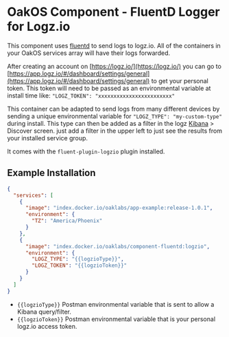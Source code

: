# OakOS Component - FluentD Logger for Logz.io

This component uses
[fluentd](https://docs.fluentd.org/v1.0/articles/quickstart) to send
logs to logz.io. All of the containers in your OakOS services array will have their logs forwarded.

After creating an account on [https://logz.io/](https://logz.io/) you can go to
[https://app.logz.io/#/dashboard/settings/general](https://app.logz.io/#/dashboard/settings/general) to get your personal token. This token will need to be passed as an environmental variable at install time like: `"LOGZ_TOKEN": "xxxxxxxxxxxxxxxxxxxxxxxx"`

This container can be adapted to send logs from many different devices by
sending a unique environmental variable for `"LOGZ_TYPE": "my-custom-type"` during install. This type can then be added as a filter in the logz [Kibana](https://app.logz.io/#/dashboard/kibana) > Discover screen. just add a filter in the upper left to just see the results from your installed service group.

It  comes with the `fluent-plugin-logzio` plugin
installed.

## Example Installation

``` json
{
  "services": [
    {
      "image": "index.docker.io/oaklabs/app-example:release-1.0.1",
      "environment": {
        "TZ": "America/Phoenix"
      }
    },
    {
      "image": "index.docker.io/oaklabs/component-fluentd:logzio",
      "environment": {
        "LOGZ_TYPE": "{{logzioType}}",
        "LOGZ_TOKEN": "{{logzioToken}}"
      }
    }
  ]
}
```

* `{{logzioType}}` Postman environmental variable that is sent to allow a Kibana query/filter.
* `{{logzioToken}}` Postman environmental variable that is your personal logz.io access token.
